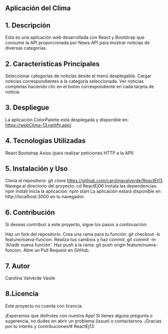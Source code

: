 ## **Aplicación del Clima**

## 1. Descripción
Esta es una aplicación web desarrollada con React y Bootstrap que consume la API proporcionada por News API para mostrar noticias de diversas categorías.

## 2. Características Principales
Seleccionar categorías de noticias desde el menú desplegable.
Cargar noticias correspondientes a la categoría seleccionada.
Ver noticias completas haciendo clic en el botón correspondiente en cada tarjeta de noticia.

## 3. Despliegue

La aplicación ColorPalette está desplegada y disponible en: 
https://webClima-13.netlify.app/

## 4. Tecnologías Utilizadas
React
Bootstrap
Axios (para realizar peticiones HTTP a la API)

## 5. Instalación y Uso
Clona el repositorio: git clone https://github.com/carolinavalverde/ReactEj13
Navega al directorio del proyecto: cd ReactEj06
Instala las dependencias: npm install
Inicia la aplicación: npm start
La aplicación estará disponible en http://localhost:3000 en tu navegador.

## 6. Contribución
Si deseas contribuir a este proyecto, sigue los pasos a continuación:

Haz un fork del repositorio.
Crea una rama para tu función: git checkout -b feature/nueva-funcion.
Realiza tus cambios y haz commit: git commit -m 'Añadir nueva función'.
Haz push a la rama: git push origin feature/nueva-funcion.
Abre un Pull Request en GitHub.

## 7. Autor
Carolina Valverde Vasile

## 8.Licencia
Este proyecto no cuenta con licencia.

¡Esperamos que disfrutes con nuestra App! Si tienes alguna pregunta o sugerencia, no dudes en abrir un problema (issue) o contactarnos. ¡Gracias por tu interés y contribuciones!# ReactEj13
